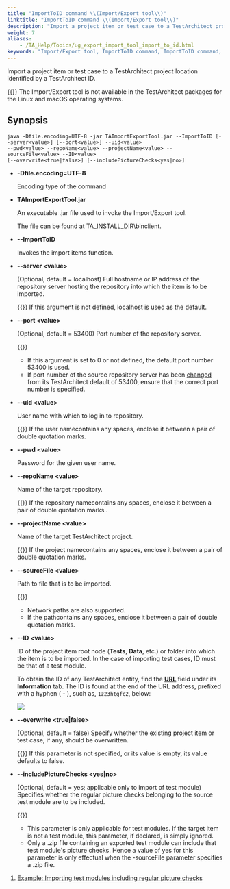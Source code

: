 ```yaml
--- 
title: "ImportToID command \\(Import/Export tool\\)"
linktitle: "ImportToID command \\(Import/Export tool\\)"
description: "Import a project item or test case to a TestArchitect project location identified by a TestArchitect ID."
weight: 7
aliases: 
    - /TA_Help/Topics/ug_export_import_tool_import_to_id.html
keywords: "Import/Export tool, ImportToID command, ImportToID command, importing project items, command lines, ID"
---
```


Import a project item or test case to a TestArchitect project location identified by a TestArchitect ID.

{{<restriction>}} The Import/Export tool is not available in the TestArchitect packages for the Linux and macOS operating systems.

## Synopsis

```
java -Dfile.encoding=UTF-8 -jar TAImportExportTool.jar --ImportToID [--server<value>] [--port<value>] --uid<value> 
--pwd<value> --repoName<value> --projectName<value> --sourceFile<value> --ID<value> 
[--overwrite<true|false>] [--includePictureChecks<yes|no>]
```

-   **-Dfile.encoding=UTF-8**

    Encoding type of the command

-   **TAImportExportTool.jar**

    An executable .jar file used to invoke the Import/Export tool.

    The file can be found at TA\_INSTALL\_DIR\\binclient.

-   **--ImportToID**

    Invokes the import items function.

-   **--server <value\>**

    \(Optional, default = localhost\) Full hostname or IP address of the repository server hosting the repository into which the item is to be imported.

    {{<note>}} If this argument is not defined, localhost is used as the default.

-   **--port <value\>**

    \(Optional, default = 53400\) Port number of the repository server.

    {{<note>}}

    -   If this argument is set to 0 or not defined, the default port number 53400 is used.
    -   If port number of the source repository server has been [changed](/TA_Administration/Topics/Repo_changing_port.html) from its TestArchitect default of 53400, ensure that the correct port number is specified.
-   **--uid <value\>**

    User name with which to log in to repository.

    {{<note>}} If the user namecontains any spaces, enclose it between a pair of double quotation marks.

-   **--pwd <value\>**

    Password for the given user name.

-   **--repoName <value\>**

    Name of the target repository.

    {{<note>}} If the repository namecontains any spaces, enclose it between a pair of double quotation marks..

-   **--projectName <value\>**

    Name of the target TestArchitect project.

    {{<note>}} If the project namecontains any spaces, enclose it between a pair of double quotation marks.

-   **--sourceFile <value\>**

    Path to file that is to be imported.

    {{<note>}}

    -   Network paths are also supported.
    -   If the pathcontains any spaces, enclose it between a pair of double quotation marks.

-   **--ID <value\>**

    ID of the project item root node \(**Tests**, **Data**, etc.\) or folder into which the item is to be imported. In the case of importing test cases, ID must be that of a test module.

    To obtain the ID of any TestArchitect entity, find the [**URL**](/TA_Help/Topics/Additional_features_TA_URL.html) field under its **Information** tab. The ID is found at the end of the URL address, prefixed with a hyphen \( - \), such as, `1z23htgfc2`, below:

    ![](/images/TA_Help/Images/obtain_ID_folder.png)

-   **--overwrite <true\|false\>**

    \(Optional, default = false\) Specify whether the existing project item or test case, if any, should be overwritten.

    {{<note>}} If this parameter is not specified, or its value is empty, its value defaults to false.

-   **--includePictureChecks <yes\|no\>**

    \(Optional, default = yes; applicable only to import of test module\) Specifies whether the regular picture checks belonging to the source test module are to be included.

    {{<note>}}

    -   This parameter is only applicable for test modules. If the target item is not a test module, this parameter, if declared, is simply ignored.
    -   Only a .zip file containing an exported test module can include that test module's picture checks. Hence a value of yes for this parameter is only effectual when the -sourceFile parameter specifies a .zip file.

1.  [Example: Importing test modules including regular picture checks](/TA_Help/Topics/ug_export_import_tool_import_to_id_picture_checks.html)  




